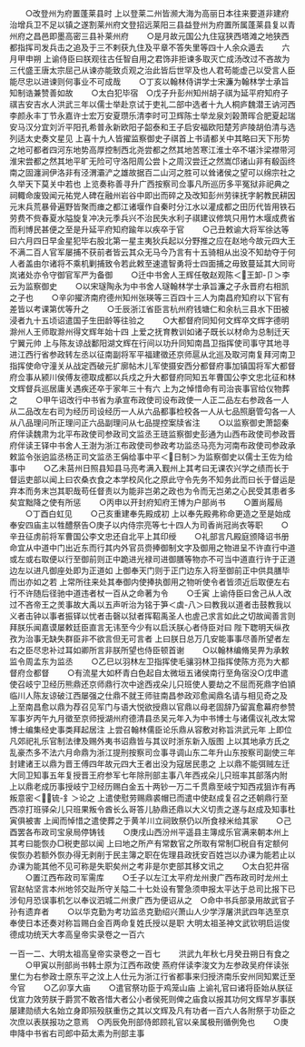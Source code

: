 <!-- { "loadSidebar": true } -->
　　○改登州为府置蓬莱县时  上以登莱二州皆濒大海为高丽日本往来要道非建府治增兵卫不足以镇之遂割莱州府文登招远莱阳三县益登州为府置所属蓬莱县复以青州府之昌邑即墨高密三县补莱州府
　　○是月故元国公九住寇狭西塔滩之地狭西都指挥司发兵击之追及于三不剌获九住及平章不答失里等四十人余众遁去
　　六月甲申朔  上谕侍臣曰朕观往古任智自用之君饰非拒谏多取灭亡成汤改过不吝故为三代盛王唐太宗屈己从谏亦能致贞观之治此皆后世罕及也人君苟能虚己以受言人臣能尽忠以进谏则何事业不可成哉
　　○丁亥以翰林侍讲学士宋濂为翰林学士承旨知制诰兼赞善如故
　　○太白犯毕宿　○戊子升彭州知州胡子祺为延平府知府子祺吉安吉水人洪武三年以儒士举赴京试于吏礼二部中选者十九人桐庐魏潜王讷河西李颜永丰丁节永嘉许士宏万安夏瓒乐清李时可卫辉陈士举龙泉刘榖萧晖合肥夏起瑞安马汉分宜刘沂平阳孔希普永新欧阳子韶泰和王子启安福欧阳楚芳庐陵胡伯清与选列适太史奏文星见  上喜十九人皆擢监察御史子祺首上书请都关中其略曰天下形势之地可都者四河东地势高厚控制西北尧尝都之然其地苦寒江淮士卒不堪汴梁襟带河淮宋尝都之然其地平旷无险可守洛阳周公尝卜之周汉尝迁之然嵩邙诸山非有殽函终南之固瀍涧伊洛非有泾渭灞浐之雄故据百二山河之胜可以耸诸侯之望可以绵宗社之久举天下莫关中若也  上览奏称善寻升广西按察司佥事凡所巡历多平冤狱非祀典之祠輙命废毁闻元祐党人碑在融州岩谷中即出而碎之及改知彭州劳徕抚字躬教民耕因元末兵荒暴骨遍野皆聚而瘗之都江诸堰作自秦时分江水以灌成都之田历代皆用铁石劳费不赀春夏水隘旋复冲决元季兵兴不治民失水利子祺建议修筑只用竹木堰成费省而利博民甚便之至是升延平府知府踰年以疾卒于官
　　○己丑敕谕大将军徐达等曰六月四日早金星犯毕右股北第一星主夷狄兵起以分野推之应在赵地今故元四大王不满二百人官军屡捕不获前者皆云其众无马今乃言有十五骑相从出没不知劫夺于何人者盖由尔诸将不乘机剿捕致令若此敕至速遣智勇将士四面捕之毋致蔓延其大同岢岚诸处亦令守御官军严为备御
　　○迁中书舍人王辉任敬赵观陈＜王卸-卩＞李云为监察御史
　　○以宋璲陶永为中书舍人璲翰林学士承旨濂之子永晋府右相凯之子也
　　○辛卯擢济南府德州知州张瑛等三百四十三人为南昌府知府以下官有差皆以考课第优等升之
　　○壬辰浙江省臣言杭州府钱塘仁和余杭三县水下田被浸者九十五顷诏遣国子生田龄等往验之
　　○大都督府同知何文辉卒文辉字德明滁州人王师取滁州得文辉年始十四  上爱之抚育教训如诸子既长以材命为总制迁天宁翼元帅  上与陈友谅战鄱阳湖文辉在行间以功升同知南昌卫指挥使司事守其地寻进江西行省参政转左丞以征南副将军平福建徵还京师扈从北巡及取河南复拜河南卫指挥使命守潼关从战定西破元扩廓帖木儿军使摄安西分都督府事加镇国将军大都督府佥事从颍川侯傅友德取成都以兵戍之升大都督府同知五年曹国公李文忠北征和林文辉督兵巡居庸关遇疾还卒于家年三十有六  上为之悼惜命有司治丧事官给仪物葬之
　　○甲午诏改行中书省为承宣布政使司设布政使一人正二品左右参政各一人从二品改左右司为经历司设经历一人从六品都事检校各一人从七品照磨管勾各一人从八品理问所正理问正六品副理问从七品提控案牍省注
　　○以监察御史萧韶秦府伴读魏肃为北平布政使司参政司文监丞王琏监察御史彭通为山西布政使司参政晋府伴读王铎中书舍人王澍为浙江布政使司参政考功监丞马亮为河南布政使司参政承敕监令张逈监丞杨正司文监丞王偁给事中平＜日制＞为监察御史以儒士王佐为给事中
　　○乙未莒州日照县知县马亮考满入觐州上其考曰无课农兴学之绩而长于督运吏部以闻上曰农桑衣食之本学校风化之原此守令先务不知务此而曰长于督运是弃本而务末岂其职哉苟任督责以为能非岂弟之政也为令而无岂弟之心民受其患者多矣宜黜降之使有所惩
　　○丙申以开封府知府王博为户部尚书
　　○置尚履局
　　○丁酉白虹见
　　○己亥重建奉先殿成初  上以奉先殿弗称命更造之至是始成奉安四庙主以牲醴祭告○庚子以内侍宗亮等七十四人为司香尚冠尚衣等职
　　○辛丑征虏前将军曹国公李文忠还自北平上其印绶
　　○礼部言凡殿庭颁降诏书册命宜从中道中门出近东而行其内外官员赍捧御制文字及御用之物进呈不许直行中道或左或右取便以行至御前则正中跪进光禄司进御膳等物亦不可当中道直行许于正道边左以进凡御座处即为正道如  上御奉天门则于正门边东入将至御前正中供具膳毕而出亦如之若  上常所往来处其奉御内使捧执御用之物听使令者皆须近后取便左右行不许随后径驰中道违者杖一百从之命著为令
　　○壬寅  上谕侍臣曰舍己从人改过不吝帝王之羙事故大禹以五声听治为铭于笋＜虡-八＞曰教我以道者击鼓教我以义者击钟以事者振铎以忧者击磬以狱者挥鞀禹圣人也虗己求言如此之切故闻善言则拜朕乐闻嘉谟屡敕廷臣直言无讳至今少有以启沃朕心者侍臣对曰  陛下聦明天纵孜孜为治事无缺失群臣非不欲言但无可言者  上曰朕日总万几安能事事尽善所望者左右之臣尽忠补过耳如卿所言非朕所望也侍臣顿首谢
　　○以翰林编脩吴畀为承敕监令周孟东为监丞
　　○乙巳以羽林左卫指挥使毛骧羽林卫指挥使陈方亮为大都督府佥都督
　　○有流星大如杯青白色起自太微垣五诸侯南行至角宿没○戊申遣使召岐宁卫经历熊鼎还京师鼎行次中途西戎朵儿只班使人要劫之不屈而死鼎字伯頴临川人陈友谅破江西屡强之仕鼎不就王师驻南昌参政邓愈闻鼎名请与相见奇之及  上至南昌愈以鼎为荐召见军门与语大悦欲授鼎以官鼎以母老固辞乃留寘愈幕府参赞军事岁丙午九月徵至京师授湖州府德清县丞吴元年入为中书博士与诸儒议礼改太常博士编集经史事类拜起居注  上尝召翰林儒臣论乐鼎从容敷对称旨洪武元年  上即位凡郊祀礼乐官制法律及赐外夷书诏鼎皆与其议时浙东新入版图  上以其地承方氏之乱豪杰多不法六月命鼎为浙江提刑按察司佥事寻调山东二年升山东按察司副使三年封建诸王以鼎为晋王傅四年故元四大王者出没为寇居民患之  上以鼎不能弭贼左迁大同卫知事五年复授晋王府参军七年除刑部主事八年西戎朵儿只班率其部落内附  上以鼎老成历事授岐宁卫经历赐白金五十两钞一万二千贯鼎至岐宁知西戎狙诈有再叛意密＜锍-釒＞论之  上遣使慰劳赐鼎裘帽已而遣中使赵成复召之还朝鼎行至西凉打班驿朵儿只班果叛令酋长么哥答儿胁鼎还鼎以大义切责之遂与赵成及知事杜寅俱被害  上闻而悼惜之遣使葬之于黄羊川立祠致祭仍以所食禄米给其家
　　○己酉罢各布政司宝泉局停铸钱
　　○庚戌山西汾州平遥县主簿成乐官满来朝本州上其考曰能恢办□税吏部以闻  上曰地之所产有常数官之所取有常制□税自有定额何俟恢办若额外恢办得无剥削于民主簿之职在佐理县政抚安百姓岂以办课为能若止以办课为能其他不见可称是失职矣州之考非是尔吏部其移文讯之
　　○太白犯井宿
　　○置江西布政司军需库
　　○壬子以左江太平府龙州隶广西布政司时龙州土官赵帖坚言本州地邻交趾所守关隘二十七处设有警急须申报太平达于总司比报下已涉旬月恐误事机乞以奉议泗城二州隶广西为便诏从之　○命中书兵部录用故武官子孙有遗弃者
　　○以华克勤为考功监丞克勤绍兴萧山人少学浮屠洪武四年选至京奉使日本还奏对称旨赐白金百两命复姓氏授以是职
大明太祖圣神文武钦明启运俊德成功统天大孝高皇帝实录卷之一百六


一百一二、大明太祖高皇帝实录卷之一百七
　　洪武九年秋七月癸丑朔日有食之
　　○甲寅以刑部尚书韩士原为江西布政使  燕府伴读李浚文为左参政吴府伴读张里仁为右参政士原东平之汶上人仕元为浙江行省都事来归授济南乐安州同知累迁至今官
　　○乙卯享大庙
　　○遣官祭功臣于鸡笼山庙  上谕礼官曰诸将臣始从朕征伐宣力效劳朕于爵赏不敢吝惜大者公小者侯死则俾之庙食以报其功何文辉早岁事朕屡建勋绩大名始立身即殒殁朕重伤之其以文辉及凡有功者一百六人各附祭于功臣之次庶以表朕报功之意焉　○丙辰免刑部侍郎顾礼官以亲属极刑循例免也
　　○庚申降中书省右司郎中茹太素为刑部主事
